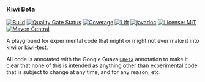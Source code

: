 ### Kiwi Beta

[![Build](https://github.com/sleberknight/kiwi-beta/actions/workflows/maven.yml/badge.svg)](https://github.com/sleberknight/kiwi-beta/actions?query=workflow%3Abuild)
[![Quality Gate Status](https://sonarcloud.io/api/project_badges/measure?project=sleberknight_kiwi-beta&metric=alert_status)](https://sonarcloud.io/project/overview?id=sleberknight_kiwi-beta)
[![Coverage](https://sonarcloud.io/api/project_badges/measure?project=sleberknight_kiwi-beta&metric=coverage)](https://sonarcloud.io/summary/new_code?id=sleberknight_kiwi-beta)
[![Lift](https://lift.sonatype.com/api/badge/github.com/sleberknight/kiwi-beta)](https://lift.sonatype.com/)
[![javadoc](https://javadoc.io/badge2/org.kiwiproject/kiwi-beta/javadoc.svg)](https://javadoc.io/doc/org.kiwiproject/kiwi-beta)
[![License: MIT](https://img.shields.io/badge/License-MIT-blue.svg)](https://opensource.org/licenses/MIT)
[![Maven Central](https://img.shields.io/maven-central/v/org.kiwiproject/kiwi-beta)](https://central.sonatype.com/artifact/org.kiwiproject/kiwi-beta/)

A playground for experimental code that might or might not ever make it into [kiwi](https://github.com/kiwiproject/kiwi)
or [kiwi-test](https://github.com/kiwiproject/kiwi-test).

All code is annotated with the Google Guava [`@Beta`](https://javadoc.io/doc/com.google.guava/guava/latest/com/google/common/annotations/Beta.html) annotation to make it clear that none of this is intended as
anything other than experimental code that is subject to change at any time, and for any reason, etc.
